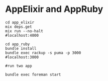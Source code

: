 # AppElixir and AppRuby

```shell
cd app_elixir
mix deps.get
mix run --no-halt
#localhost:4000

cd app_ruby
bundle install
bundle exec rackup -s puma -p 3000
#localhost:3000

#run two app

bundle exec foreman start

```

